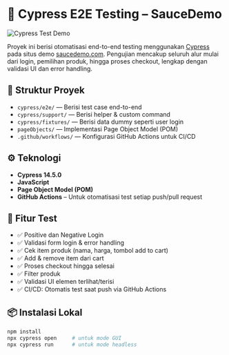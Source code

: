 # 🧪 Cypress E2E Testing – SauceDemo

![Cypress Test Demo](https://tenor.com/j6btZGEAjxO.gif)

Proyek ini berisi otomatisasi end-to-end testing menggunakan [Cypress](https://www.cypress.io/) pada situs demo [saucedemo.com](https://www.saucedemo.com/v1/). Pengujian mencakup seluruh alur mulai dari login, pemilihan produk, hingga proses checkout, lengkap dengan validasi UI dan error handling.

## 📂 Struktur Proyek

- `cypress/e2e/` — Berisi test case end-to-end
- `cypress/support/` — Berisi helper & custom command
- `cypress/fixtures/` — Berisi data dummy seperti user login
- `pageObjects/` — Implementasi Page Object Model (POM)
- `.github/workflows/` — Konfigurasi GitHub Actions untuk CI/CD

## ⚙️ Teknologi

- **Cypress 14.5.0**
- **JavaScript**
- **Page Object Model (POM)**
- **GitHub Actions** – Untuk otomatisasi test setiap push/pull request

## 🚀 Fitur Test

- ✅ Positive dan Negative Login
- ✅ Validasi form login & error handling
- ✅ Cek item produk (nama, harga, tombol add to cart)
- ✅ Add & remove item dari cart
- ✅ Proses checkout hingga selesai
- ✅ Filter produk
- ✅ Validasi UI elemen terlihat/terisi
- ✅ CI/CD: Otomatis test saat push via GitHub Actions

## 📦 Instalasi Lokal

```bash
npm install
npx cypress open     # untuk mode GUI
npx cypress run      # untuk mode headless
